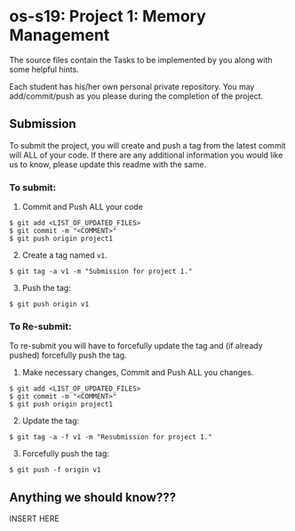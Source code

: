 # os-s19: Project 1: Memory Management

The source files contain the Tasks to be implemented by you along with some helpful hints. 

Each student has his/her own personal private repository. You may add/commit/push as you please during the completion of the project. 

## Submission
To submit the project, you will create and push a tag from the latest commit will ALL of your code. If there are any additional information you would like us to know, please update this readme with the same.

### To submit:
1. Commit and Push ALL your code
```
$ git add <LIST_OF_UPDATED_FILES>
$ git commit -m "<COMMENT>"
$ git push origin project1
```
2. Create a tag named `v1`.
```
$ git tag -a v1 -m "Submission for project 1."
```

3. Push the tag:
```
$ git push origin v1
```

### To Re-submit:
To re-submit you will have to forcefully update the tag and (if already pushed) forcefully push the tag.

1. Make necessary changes, Commit and Push ALL you changes.
```
$ git add <LIST_OF_UPDATED_FILES>
$ git commit -m "<COMMENT>"
$ git push origin project1
```

2. Update the tag:
```
$ git tag -a -f v1 -m "Resubmission for project 1."
```

3. Forcefully push the tag:
```
$ git push -f origin v1
```


## Anything we should know???
INSERT HERE